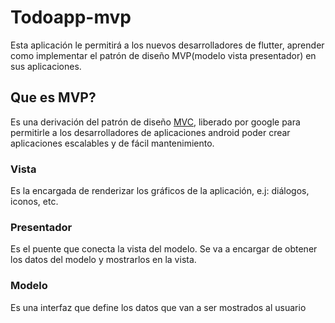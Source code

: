 # Todoapp-mvp

Esta aplicación le permitirá a los nuevos desarrolladores de flutter, aprender como implementar el patrón de diseño MVP(modelo vista presentador) en sus aplicaciones.

## Que es MVP?

Es una derivación del patrón de diseño [MVC](https://es.wikipedia.org/wiki/Modelo%E2%80%93vista%E2%80%93controlador), liberado por google para permitirle a los desarrolladores de aplicaciones android poder crear aplicaciones escalables y de fácil mantenimiento.

### Vista

Es la encargada de renderizar los gráficos de la aplicación, e.j: diálogos, iconos, etc.

### Presentador

Es el puente que conecta la vista del modelo. Se va a encargar de obtener los datos del modelo y mostrarlos en la vista.

### Modelo

Es una interfaz que define los datos que van a ser mostrados al usuario
